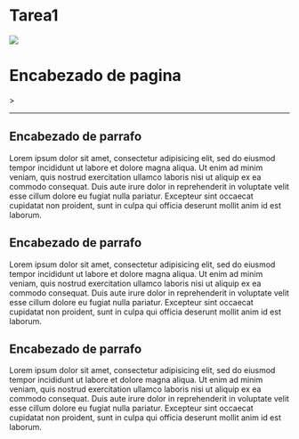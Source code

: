 # Tarea1
<!DOCTYPE html>
<html>
<head>
	<title>Tarea 1</title>
</head>
<body>
 <img src="img/religion.png">
 <h1>Encabezado de pagina</h1>>
 <hr>
 <h2>Encabezado de parrafo</h2>
 <p>Lorem ipsum dolor sit amet, consectetur adipisicing elit, sed do eiusmod
 tempor incididunt ut labore et dolore magna aliqua. Ut enim ad minim veniam,
 quis nostrud exercitation ullamco laboris nisi ut aliquip ex ea commodo
 consequat. Duis aute irure dolor in reprehenderit in voluptate velit esse
 cillum dolore eu fugiat nulla pariatur. Excepteur sint occaecat cupidatat non
 proident, sunt in culpa qui officia deserunt mollit anim id est laborum.</p>
 	<!--Separacion entre parrafos-->
<h2>Encabezado de parrafo</h2>
 <p>Lorem ipsum dolor sit amet, consectetur adipisicing elit, sed do eiusmod
 tempor incididunt ut labore et dolore magna aliqua. Ut enim ad minim veniam,
 quis nostrud exercitation ullamco laboris nisi ut aliquip ex ea commodo
 consequat. Duis aute irure dolor in reprehenderit in voluptate velit esse
 cillum dolore eu fugiat nulla pariatur. Excepteur sint occaecat cupidatat non 
 proident, sunt in culpa qui officia deserunt mollit anim id est laborum.</p>
 <!--Separacion entre parrafos-->
<h2>Encabezado de parrafo</h2>
 <p>Lorem ipsum dolor sit amet, consectetur adipisicing elit, sed do eiusmod
 tempor incididunt ut labore et dolore magna aliqua. Ut enim ad minim veniam,
 quis nostrud exercitation ullamco laboris nisi ut aliquip ex ea commodo
 consequat. Duis aute irure dolor in reprehenderit in voluptate velit esse
 cillum dolore eu fugiat nulla pariatur. Excepteur sint occaecat cupidatat non
 proident, sunt in culpa qui officia deserunt mollit anim id est laborum.</p>
</body>
</html>
